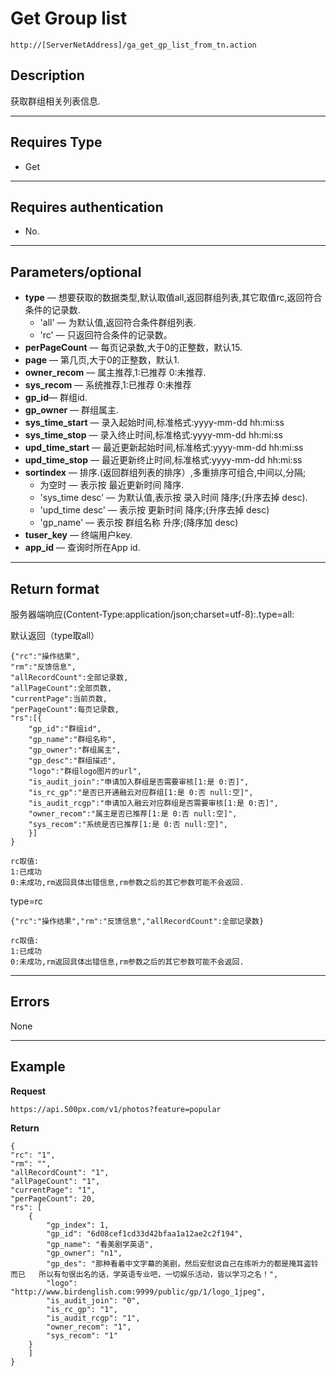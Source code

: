 # Get Group list
    http://[ServerNetAddress]/ga_get_gp_list_from_tn.action

## Description
获取群组相关列表信息.

***

## Requires Type

* Get

***
## Requires authentication
* No.

***

## Parameters/optional
- **type** — 想要获取的数据类型,默认取值all,返回群组列表,其它取值rc,返回符合条件的记录数.
    - 'all' — 为默认值,返回符合条件群组列表.
    - 'rc' —  只返回符合条件的记录数。
- **perPageCount** — 每页记录数,大于0的正整数，默认15.
- **page** — 第几页,大于0的正整数，默认1.
- **owner_recom** — 属主推荐,1:已推荐 0:未推荐.
- **sys_recom** — 系统推荐,1:已推荐 0:未推荐
- **gp_id**— 群组id.
- **gp_owner** — 群组属主.
- **sys_time_start** — 录入起始时间,标准格式:yyyy-mm-dd hh:mi:ss
- **sys_time_stop** — 录入终止时间,标准格式:yyyy-mm-dd hh:mi:ss
- **upd_time_start** — 最近更新起始时间,标准格式:yyyy-mm-dd hh:mi:ss
- **upd_time_stop** — 最近更新终止时间,标准格式:yyyy-mm-dd hh:mi:ss
- **sortindex** — 排序.(返回群组列表的排序）,多重排序可组合,中间以,分隔;
    - 为空时 — 表示按 最近更新时间 降序.
    - 'sys_time desc' — 为默认值,表示按 录入时间 降序;(升序去掉 desc).
    - 'upd_time desc' — 表示按 更新时间 降序;(升序去掉 desc)
    - 'gp_name' — 表示按 群组名称 升序;(降序加 desc)
- **tuser_key** — 终端用户key.
- **app_id** — 查询时所在App id.
***

## Return format
服务器端响应(Content-Type:application/json;charset=utf-8):.type=all:

默认返回（type取all）

	{"rc":"操作结果",
	"rm":"反馈信息",
	"allRecordCount":全部记录数,
	"allPageCount":全部页数,
	"currentPage":当前页数,
	"perPageCount":每页记录数,
	"rs":[{
		"gp_id":"群组id",
		"gp_name":"群组名称",
		"gp_owner":"群组属主",
		"gp_desc":"群组描述",
		"logo":"群组logo图片的url",
		"is_audit_join":"申请加入群组是否需要审核[1:是 0:否]",
		"is_rc_gp":"是否已开通融云对应群组[1:是 0:否 null:空]",
		"is_audit_rcgp":"申请加入融云对应群组是否需要审核[1:是 0:否]",
		"owner_recom":"属主是否已推荐[1:是 0:否 null:空]",
		"sys_recom":"系统是否已推荐[1:是 0:否 null:空]",
		}]
	}
	
	rc取值:	
	1:已成功
	0:未成功,rm返回具体出错信息,rm参数之后的其它参数可能不会返回.

type=rc

	{"rc":"操作结果","rm":"反馈信息","allRecordCount":全部记录数}
	
	rc取值:	
	1:已成功
	0:未成功,rm返回具体出错信息,rm参数之后的其它参数可能不会返回.
***

## Errors
None

***

## Example
**Request**

    https://api.500px.com/v1/photos?feature=popular

**Return** 
	
	{
    "rc": "1",
    "rm": "",
    "allRecordCount": "1",
    "allPageCount": "1",
    "currentPage": "1",
    "perPageCount": 20,
    "rs": [
        {
            "gp_index": 1,
            "gp_id": "6d08cef1cd33d42bfaa1a12ae2c2f194",
            "gp_name": "看美剧学英语",
            "gp_owner": "n1",
            "gp_des": "那种看着中文字幕的美剧，然后安慰说自己在练听力的都是掩耳盗铃而已   所以有句很出名的话，学英语专业吧，一切娱乐活动，皆以学习之名！",
            "logo": "http://www.birdenglish.com:9999/public/gp/1/logo_1jpeg",
            "is_audit_join": "0",
            "is_rc_gp": "1",
            "is_audit_rcgp": "1",
            "owner_recom": "1",
            "sys_recom": "1"
        }
    	]
	}

